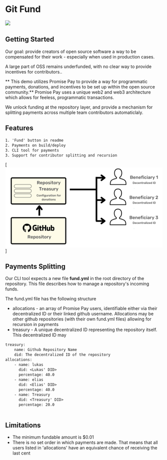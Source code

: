 # Git Fund
[<img src="https://cdn.promise.xyz/img/fund-button.png" width="100"/>](https://app.promise.xyz/#/send?recipient=lukas&amount=1) 

## Getting Started

Our goal: provide creators of open source software a way to be compensated for their work - especially when used in production cases.

A large part of OSS remains underfunded, with no clear way to provide incentives for contributors..

** This demo utilizes Promise Pay to provide a way for programmatic payments, donations, and incentives to be set up within the open source community.** Promise Pay uses a unique web2 and web3 architecture which allows for feeless, programmatic transactions.

We unlock funding at the repository layer, and provide a mechanism for splitting payments across multiple team contributors automaticlaly.

## Features
    1. 'Fund' button in readme
    2. Payments on build/deploy
    3. CLI tool for payments
    3. Support for contributor splitting and recursion

[<img src="img/git-pay-architecture.png" width="600"/>]    

## Payments Splitting
Our CLI tool expects a new file **fund.yml** in the root directory of the repository. This file describes how to manage a repository's incoming funds.

The fund.yml file has the following structure
   - allocations - an array of Promise Pay users, identifiable either via their decentralized ID or their linked github username. Allocations may be other github repositories (with their own fund.yml files) allowing for recursion in payments
   - treasury - A unique decentralized ID representing the repository itself. This decentralized ID may 

```
treasury:
    name: Github Repository Name
    did: The decentralized ID of the repository 
allocations:
    - name: lukas
      did: <Lukas' DID>
      percentage: 40.0
    - name: elias 
      did: <Elias' DID>
      percentage: 40.0
    - name: Treasury 
      did: <Treasury' DID>
      percentage: 20.0
    
```
## Limitations
- The minimum fundable amount is $0.01
- There is no set order in which payments are made. That means that all users listed in 'allocations' have an equivalent chance of receiving the last cent


